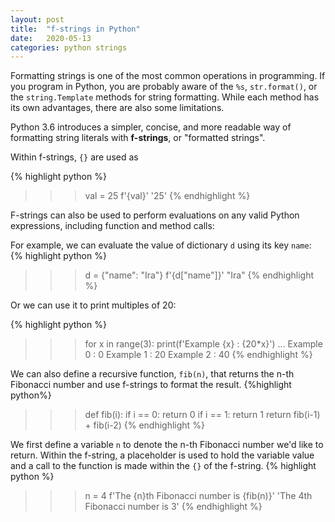 ```yaml
---
layout: post
title:  "f-strings in Python"
date:   2020-05-13
categories: python strings
---
```


Formatting strings is one of the most common operations in programming.
If you program in Python, you are probably aware of the  `%s`, `str.format()`,  or the `string.Template` methods for string formatting.
While each method has its own advantages, there are also some limitations.

Python 3.6 introduces a simpler, concise, and more readable way of formatting string literals with **f-strings**, or "formatted strings".

Within f-strings, `{}` are used as 

{% highlight python %}
>>> val = 25
>>>f'{val}'
'25'
{% endhighlight %}

F-strings can also be used to perform evaluations on any valid Python expressions, including function and method calls:

For example, we can evaluate the value of dictionary `d` using its key `name`:
{% highlight python %}
>>> d = {"name": "Ira"}
>>> f'{d["name"]}'
"Ira"
{% endhighlight %}
>

Or we can use it to print multiples of 20:

{% highlight python %}
>>> for x in range(3):
      print(f'Example {x} : {20*x}')
...
Example 0 : 0
Example 1 : 20
Example 2 : 40
{% endhighlight %}

We can also define a recursive function, `fib(n)`, that returns the n-th Fibonacci number and use f-strings
to format the result. 
{%highlight python%}
>>> def fib(i):
        if i == 0:
            return 0
        if i == 1:
            return 1
        return fib(i-1) + fib(i-2) 
{% endhighlight %}

We first define a variable `n` to denote the n-th Fibonacci number we'd like to return.
Within the f-string, a placeholder is used to hold the variable value and a call to the function is made within the `{}` of the f-string. 
{% highlight python %}
>>> n = 4
>>> f'The {n}th Fibonacci number is {fib(n)}'
'The 4th Fibonacci number is 3'
{% endhighlight %}
